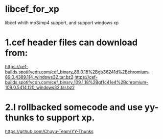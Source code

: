 # libcef_for_xp
libcef  whith mp3/mp4 support, and support windows xp

# 1.cef header files can download from:
https://cef-builds.spotifycdn.com/cef_binary_89.0.18%2Bgb36241d%2Bchromium-89.0.4389.114_windows32.tar.bz2
https://cef-builds.spotifycdn.com/cef_binary_109.1.18%2Bgf1c41e4%2Bchromium-109.0.5414.120_windows32.tar.bz2

# 2.I rollbacked somecode and use yy-thunks to support xp.
https://github.com/Chuyu-Team/YY-Thunks

